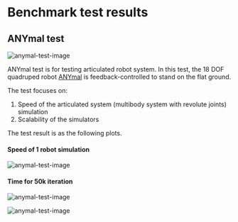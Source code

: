# Benchmark test results 

## ANYmal test

![anymal-test-image](https://raw.githubusercontent.com/EastskyKang/simbench/master/img/AnymalBenchmark.png)

ANYmal test is for testing articulated robot system. In this test, the 18 DOF quadruped robot [ANYmal](http://www.rsl.ethz.ch/) is feedback-controlled to stand on the flat ground.  

The test focuses on:

1. Speed of the articulated system (multibody system with revolute joints) simulation
2. Scalability of the simulators

The test result is as the following plots.

#### Speed of 1 robot simulation 
![anymal-test-image](https://raw.githubusercontent.com/EastskyKang/simbench/master/img/anymal-stand/samplebar.png)

#### Time for 50k iteration 
![anymal-test-image](https://raw.githubusercontent.com/EastskyKang/simbench/master/img/anymal-stand/sampleplot.png)

![anymal-test-image](https://raw.githubusercontent.com/EastskyKang/simbench/master/img/anymal-stand/sampleplot-log.png)
